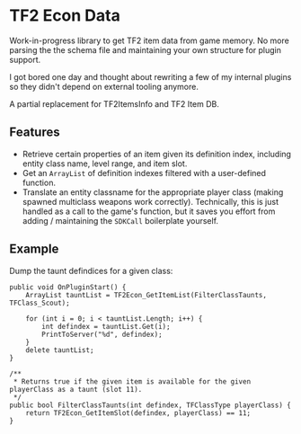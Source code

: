 # TF2 Econ Data

Work-in-progress library to get TF2 item data from game memory.  No more parsing the the schema
file and maintaining your own structure for plugin support.

I got bored one day and thought about rewriting a few of my internal plugins so they didn't
depend on external tooling anymore.

A partial replacement for TF2ItemsInfo and TF2 Item DB.

## Features

* Retrieve certain properties of an item given its definition index, including entity class
name, level range, and item slot.
* Get an `ArrayList` of definition indexes filtered with a user-defined function.
* Translate an entity classname for the appropriate player class (making spawned multiclass
weapons work correctly).  Technically, this is just handled as a call to the game's function,
but it saves you effort from adding / maintaining the `SDKCall` boilerplate yourself.

## Example

Dump the taunt defindices for a given class:

```
public void OnPluginStart() {
	ArrayList tauntList = TF2Econ_GetItemList(FilterClassTaunts, TFClass_Scout);
	
	for (int i = 0; i < tauntList.Length; i++) {
		int defindex = tauntList.Get(i);
		PrintToServer("%d", defindex);
	}
	delete tauntList;
}

/**
 * Returns true if the given item is available for the given playerClass as a taunt (slot 11).
 */
public bool FilterClassTaunts(int defindex, TFClassType playerClass) {
	return TF2Econ_GetItemSlot(defindex, playerClass) == 11;
}
```
